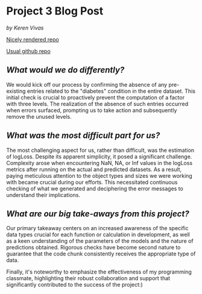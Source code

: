 
# Project 3 Blog Post
_by Keren Vivas_

[Nicely rendered repo](https://jgally.github.io/ST558_Project_3/)

[Usual github repo](https://github.com/jgally/ST558_Project_3.git)

## _**What would we do differently?**_  
We would kick off our process by confirming the absence of any pre-existing entries related to the "diabetes" condition in the entire dataset. This initial check is crucial to proactively prevent the computation of a factor with three levels. The realization of the absence of such entries occurred when errors surfaced, prompting us to take action and subsequently remove the unused levels.

## _**What was the most difficult part for us?**_ 
The most challenging aspect for us, rather than difficult, was the estimation of logLoss. Despite its apparent simplicity, it posed a significant challenge. Complexity arose when encountering NaN, NA, or Inf values in the logLoss metrics after running on the actual and predicted datasets. As a result, paying meticulous attention to the object types and sizes we were working with became crucial during our efforts. This necessitated continuous checking of what we generated and deciphering the error messages to understand their implications.

## _**What are our big take-aways from this project?**_
Our primary takeaway centers on an increased awareness of the specific data types crucial for each function or calculation in development, as well as a keen understanding of the parameters of the models and the nature of predictions obtained. Rigorous checks have become second nature to guarantee that the code chunk consistently receives the appropriate type of data.

Finally, it's noteworthy to emphasize the effectiveness of my programming classmate, highlighting their robust collaboration and support that significantly contributed to the success of the project:)
